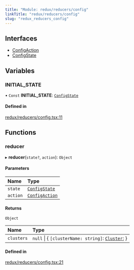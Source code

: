 ```yaml
---
title: "Module: redux/reducers/config"
linkTitle: "redux/reducers/config"
slug: "redux_reducers_config"
---
```


## Interfaces

- [ConfigAction](../interfaces/redux_reducers_config.ConfigAction.md)
- [ConfigState](../interfaces/redux_reducers_config.ConfigState.md)

## Variables

### INITIAL\_STATE

• `Const` **INITIAL\_STATE**: [`ConfigState`](../interfaces/redux_reducers_config.ConfigState.md)

#### Defined in

[redux/reducers/config.tsx:11](https://github.com/kinvolk/headlamp/blob/16fcc2a7/frontend/src/redux/reducers/config.tsx#L11)

## Functions

### reducer

▸ **reducer**(`state?`, `action`): `Object`

#### Parameters

| Name | Type |
| :------ | :------ |
| `state` | [`ConfigState`](../interfaces/redux_reducers_config.ConfigState.md) |
| `action` | [`ConfigAction`](../interfaces/redux_reducers_config.ConfigAction.md) |

#### Returns

`Object`

| Name | Type |
| :------ | :------ |
| `clusters` | ``null`` \| { `[clusterName: string]`: [`Cluster`](../interfaces/lib_k8s_cluster.Cluster.md);  } |

#### Defined in

[redux/reducers/config.tsx:21](https://github.com/kinvolk/headlamp/blob/16fcc2a7/frontend/src/redux/reducers/config.tsx#L21)
